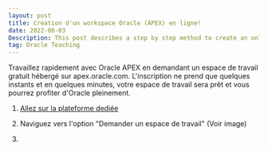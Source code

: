 ```yaml
---
layout: post
title: Creation d'un workspace Oracle (APEX) en ligne!
date: 2022-06-03
Description: This post describes a step by step method to create an online workspace for Oracle APEX.
tag: Oracle Teaching 
---
```


Travaillez rapidement avec Oracle APEX en demandant un espace de travail gratuit hébergé sur apex.oracle.com. L'inscription ne prend que quelques instants et en quelques minutes, votre espace de travail sera prêt et vous pourrez profiter d'Oracle pleinement.

1.  [Allez sur la plateforme dediée](https://apex.oracle.com/fr/learn/getting-started/) 

2. Naviguez vers l'option "Demander un espace de travail" (Voir image)

3.  
